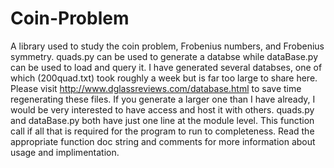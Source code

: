 # Coin-Problem
A library used to study the coin problem, Frobenius numbers, and Frobenius symmetry.
quads.py can be used to generate a databse while dataBase.py can be used to load and query it.
I have generated several databses, one of which (200quad.txt) took roughly a week but is far too large to share here.
Please visit http://www.dglassreviews.com/database.html to save time regenerating these files. 
If you generate a larger one than I have already, I would be very interested to have access and host it with others. 
quads.py and dataBase.py both have just one line at the module level. 
This function call if all that is required for the program to run to completeness. 
Read the appropriate function doc string and comments for more information about usage and implimentation. 
